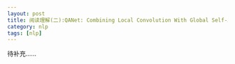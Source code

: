 ```yaml
---
layout: post
title: 阅读理解(二):QANet: Combining Local Convolution With Global Self-Attention For Reading Comprehension
category: nlp
tags: [nlp]
---
```

待补充......